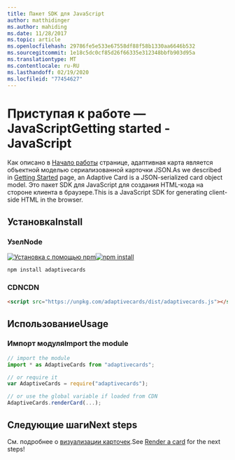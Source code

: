 ```yaml
---
title: Пакет SDK для JavaScript
author: matthidinger
ms.author: mahiding
ms.date: 11/28/2017
ms.topic: article
ms.openlocfilehash: 29786fe5e533e67558df88f58b1330aa6646b532
ms.sourcegitcommit: 1e18c5dc0cf85d26f66335e312348bbfb903d95a
ms.translationtype: MT
ms.contentlocale: ru-RU
ms.lasthandoff: 02/19/2020
ms.locfileid: "77454627"
---
```

# <a name="getting-started---javascript"></a><span data-ttu-id="a85fe-102">Приступая к работе — JavaScript</span><span class="sxs-lookup"><span data-stu-id="a85fe-102">Getting started - JavaScript</span></span>

<span data-ttu-id="a85fe-103">Как описано в [Начало работы](../../../authoring-cards/getting-started.md) странице, адаптивная карта является объектной моделью сериализованной карточки JSON.</span><span class="sxs-lookup"><span data-stu-id="a85fe-103">As we described in [Getting Started](../../../authoring-cards/getting-started.md) page, an Adaptive Card is a JSON-serialized card object model.</span></span> <span data-ttu-id="a85fe-104">Это пакет SDK для JavaScript для создания HTML-кода на стороне клиента в браузере.</span><span class="sxs-lookup"><span data-stu-id="a85fe-104">This is a JavaScript SDK for generating client-side HTML in the browser.</span></span>

## <a name="install"></a><span data-ttu-id="a85fe-105">Установка</span><span class="sxs-lookup"><span data-stu-id="a85fe-105">Install</span></span>

### <a name="node"></a><span data-ttu-id="a85fe-106">Узел</span><span class="sxs-lookup"><span data-stu-id="a85fe-106">Node</span></span>

<span data-ttu-id="a85fe-107">[![Установка с помощью npm](https://img.shields.io/npm/v/adaptivecards.svg)](https://www.npmjs.com/package/adaptivecards)</span><span class="sxs-lookup"><span data-stu-id="a85fe-107">[![npm install](https://img.shields.io/npm/v/adaptivecards.svg)](https://www.npmjs.com/package/adaptivecards)</span></span>

```console
npm install adaptivecards
```

### <a name="cdn"></a><span data-ttu-id="a85fe-108">CDN</span><span class="sxs-lookup"><span data-stu-id="a85fe-108">CDN</span></span>

```html
<script src="https://unpkg.com/adaptivecards/dist/adaptivecards.js"></script>
```

## <a name="usage"></a><span data-ttu-id="a85fe-109">Использование</span><span class="sxs-lookup"><span data-stu-id="a85fe-109">Usage</span></span>

### <a name="import-the-module"></a><span data-ttu-id="a85fe-110">Импорт модуля</span><span class="sxs-lookup"><span data-stu-id="a85fe-110">Import the module</span></span>

```js
// import the module
import * as AdaptiveCards from "adaptivecards";

// or require it
var AdaptiveCards = require("adaptivecards");

// or use the global variable if loaded from CDN
AdaptiveCards.renderCard(...);
```

## <a name="next-steps"></a><span data-ttu-id="a85fe-111">Следующие шаги</span><span class="sxs-lookup"><span data-stu-id="a85fe-111">Next steps</span></span>

<span data-ttu-id="a85fe-112">См. подробнее о [визуализации карточек](render-a-card.md).</span><span class="sxs-lookup"><span data-stu-id="a85fe-112">See [Render a card](render-a-card.md) for the next steps!</span></span>
